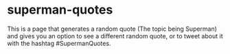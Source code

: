 # superman-quotes
This is a page that generates a random quote (The topic being Superman) and gives you an option to see a different random quote, or to tweet about it with the hashtag #SupermanQuotes.
